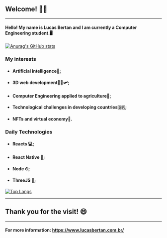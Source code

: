 ## Welcome! 👋🏻

----------

####  Hello! My name is Lucas Bertan and I am currently a Computer Engineering student.🖥️ 
 
 [![Anurag's GitHub stats](https://github-readme-stats.vercel.app/api?username=bertanbee&show_icons=true&icon_color=0c0c0c&text_color=1b1b1b&bg_color=60,003bc0,0048ea,003e95&title_color=0c0c0c&hide_border=true)](https://github.com/anuraghazra/github-readme-stats)

 ### My interests

 - #### Artificial intelligence🦾;
 - #### 3D web development👩‍💻🛩;
 - #### Computer Engineering applied to agriculture🚜;
 - #### Technological challenges in developing countries🇧🇷;
 - #### NFTs and virtual economy🤖.

### Daily Technologies
 - #### Reacts 💻;
 - #### React Native 📱;
 - #### Node ⏱;
 - #### ThreeJS 🎲;


[![Top Langs](https://github-readme-stats.vercel.app/api/top-langs/?username=bertanbee&layout=compact&bg_color=60,003bc0,0048ea,003e95&text_color=000&title_color=0c0c0c&hide_border=true)](https://github.com/anuraghazra/github-readme-stats)

-----------------

## Thank you for the visit! 😄

--------------- 

#### For more information: https://www.lucasbertan.com.br/
